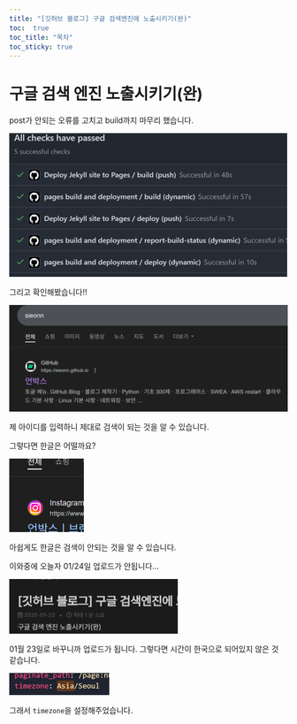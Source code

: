 ```yaml
---
title: "[깃허브 블로그] 구글 검색엔진에 노출시키기(완)"
toc:  true
toc_title: "목차"
toc_sticky: true
---
```


# 구글 검색 엔진 노출시키기(완)

post가 안되는 오류를 고치고 build까지 마무리 했습니다.

<img src="/../images/2025-01-24-SEO성공/image-20250124015930329.png" alt="image-20250124015930329" style="zoom:50%;" />



그리고 확인해봤습니다!!



<img src="/../images/2025-01-24-SEO성공/image-20250124020223155.png" alt="image-20250124020223155" style="zoom:67%;" />



제 아이디를 입력하니 제대로 검색이 되는 것을 알 수 있습니다. 

그렇다면 한글은 어떨까요?



<img src="/../images/2025-01-24-SEO성공/image-20250124020323436.png" alt="image-20250124020323436" style="zoom:50%;" />

아쉽게도 한글은 검색이 안되는 것을 알 수 있습니다.

이와중에 오늘자 01/24일 업로드가 안됩니다...

<img src="/../images/2025-01-23-seo2/image-20250124023756732.png" alt="image-20250124023756732" style="zoom:50%;" />

01월 23일로 바꾸니까 업로드가 됩니다. 그렇다면 시간이 한국으로 되어있지 않은 것 같습니다.

<img src="/../images/2025-01-24-seo2/image-20250124024230945.png" alt="image-20250124024230945" style="zoom:50%;" />

그래서 `timezone`을 설정해주었습니다.